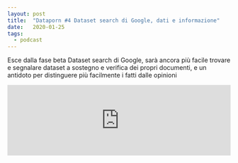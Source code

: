 ```yaml
---
layout: post
title:  "Dataporn #4 Dataset search di Google, dati e informazione"
date:   2020-01-25
tags:
  - podcast
---
```


Esce dalla fase beta Dataset search di Google, sarà ancora più facile trovare e segnalare dataset a sostegno e verifica dei propri documenti, e un antidoto per distinguere più facilmente i fatti dalle opinioni

<iframe src="https://anchor.fm/dataporn/embed/episodes/Dataporn-4-Dataset-search-di-Google--dati-e-informazione-eadnun" height="160px" width="100%" frameborder="0" scrolling="no"></iframe>
